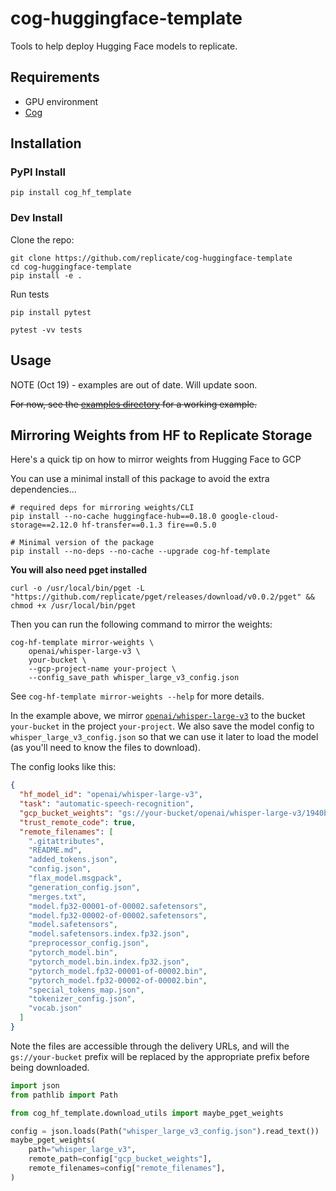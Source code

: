 # cog-huggingface-template

Tools to help deploy Hugging Face models to replicate.


## Requirements

- GPU environment
- [Cog](https://cog.run)

## Installation

### PyPI Install

```
pip install cog_hf_template
```

### Dev Install

Clone the repo:

```
git clone https://github.com/replicate/cog-huggingface-template
cd cog-huggingface-template
pip install -e .
```

Run tests

```
pip install pytest
```

```
pytest -vv tests
```

## Usage

NOTE (Oct 19) - examples are out of date. Will update soon.

~~For now, see the [examples directory](examples) for a working example.~~

## Mirroring Weights from HF to Replicate Storage

Here's a quick tip on how to mirror weights from Hugging Face to GCP

You can use a minimal install of this package to avoid the extra dependencies...

```
# required deps for mirroring weights/CLI
pip install --no-cache huggingface-hub==0.18.0 google-cloud-storage==2.12.0 hf-transfer==0.1.3 fire==0.5.0

# Minimal version of the package
pip install --no-deps --no-cache --upgrade cog-hf-template
```

**You will also need pget installed**

```
curl -o /usr/local/bin/pget -L "https://github.com/replicate/pget/releases/download/v0.0.2/pget" && chmod +x /usr/local/bin/pget
```

Then you can run the following command to mirror the weights:

```
cog-hf-template mirror-weights \
    openai/whisper-large-v3 \
    your-bucket \
    --gcp-project-name your-project \
    --config_save_path whisper_large_v3_config.json
```

See `cog-hf-template mirror-weights --help` for more details.

In the example above, we mirror [`openai/whisper-large-v3`](https://huggingface.co/openai/whisper-large-v3) to the bucket `your-bucket` in the project `your-project`. We also save the model config to `whisper_large_v3_config.json` so that we can use it later to load the model (as you'll need to know the files to download).

The config looks like this:

```json
{
  "hf_model_id": "openai/whisper-large-v3",
  "task": "automatic-speech-recognition",
  "gcp_bucket_weights": "gs://your-bucket/openai/whisper-large-v3/1940b900b8d4d8fdf72a31be85a0d223b9488e00",
  "trust_remote_code": true,
  "remote_filenames": [
    ".gitattributes",
    "README.md",
    "added_tokens.json",
    "config.json",
    "flax_model.msgpack",
    "generation_config.json",
    "merges.txt",
    "model.fp32-00001-of-00002.safetensors",
    "model.fp32-00002-of-00002.safetensors",
    "model.safetensors",
    "model.safetensors.index.fp32.json",
    "preprocessor_config.json",
    "pytorch_model.bin",
    "pytorch_model.bin.index.fp32.json",
    "pytorch_model.fp32-00001-of-00002.bin",
    "pytorch_model.fp32-00002-of-00002.bin",
    "special_tokens_map.json",
    "tokenizer_config.json",
    "vocab.json"
  ]
}
```

Note the files are accessible through the delivery URLs, and will the `gs://your-bucket` prefix will be replaced by the appropriate prefix before being downloaded.

```python
import json
from pathlib import Path

from cog_hf_template.download_utils import maybe_pget_weights

config = json.loads(Path("whisper_large_v3_config.json").read_text())
maybe_pget_weights(
    path="whisper_large_v3",
    remote_path=config["gcp_bucket_weights"],
    remote_filenames=config["remote_filenames"],
)
```
